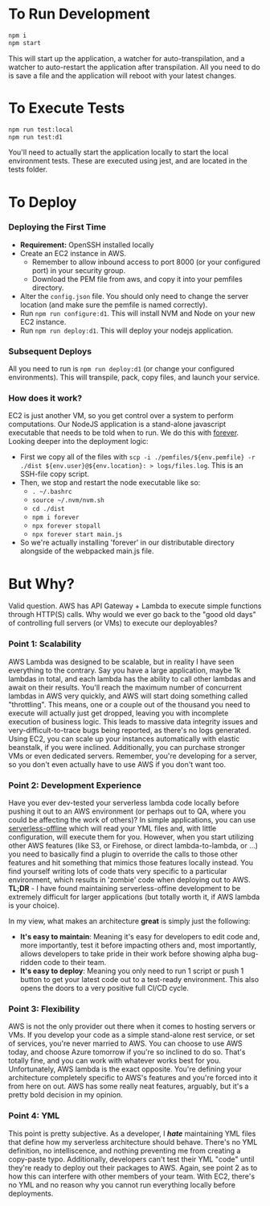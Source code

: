 # To Run Development
```bash
npm i
npm start
```

This will start up the application, a watcher for auto-transpilation, and a watcher to auto-restart the application after transpilation. All you need to do is save a file and the application will reboot with your latest changes.

# To Execute Tests
```bash
npm run test:local
npm run test:d1
```
You'll need to actually start the application locally to start the local environment tests. 
These are executed using jest, and are located in the tests folder.

# To Deploy

### Deploying the First Time
 - **Requirement:** OpenSSH installed locally
 - Create an EC2 instance in AWS.
    - Remember to allow inbound access to port 8000 (or your configured port) in your security group.
    - Download the PEM file from aws, and copy it into your pemfiles directory.
 - Alter the `config.json` file. You should only need to change the server location (and make sure the pemfile is named correctly).
 - Run `npm run configure:d1`. This will install NVM and Node on your new EC2 instance.
 - Run `npm run deploy:d1`. This will deploy your nodejs application.

### Subsequent Deploys
All you need to run is `npm run deploy:d1` (or change your configured environments). This will transpile, pack, copy files, and launch your service.

### How does it work?
EC2 is just another VM, so you get control over a system to perform computations. Our NodeJS application is a stand-alone javascript executable that needs to be told when to run.  We do this with [forever](https://www.npmjs.com/package/forever). Looking deeper into the deployment logic:
 - First we copy all of the files with `scp -i ./pemfiles/${env.pemfile} -r ./dist ${env.user}@${env.location}: > logs/files.log`.  This is an SSH-file copy script.
 - Then, we stop and restart the node executable like so:
   - `. ~/.bashrc`
   - `source ~/.nvm/nvm.sh`
   - `cd ./dist`
   - `npm i forever`
   - `npx forever stopall`
   - `npx forever start main.js`
- So we're actually installing 'forever' in our distributable directory alongside of the webpacked main.js file. 

# But Why?
Valid question. AWS has API Gateway + Lambda to execute simple functions through HTTP(S) calls.  Why would we ever go back to the "good old days" of controlling full servers (or VMs) to execute our deployables? 

### **Point 1**: Scalability
AWS Lambda was designed to be scalable, but in reality I have seen everything to the contrary.  Say you have a large application, maybe 1k lambdas in total, and each lambda has the ability to call other lambdas and await on their results.  You'll reach the maximum number of concurrent lambdas in AWS very quickly, and AWS will start doing something called "throttling".  This means, one or a couple out of the thousand you need to execute will actually just get dropped, leaving you with incomplete execution of business logic.  This leads to massive data integrity issues and very-difficult-to-trace bugs being reported, as there's no logs generated. Using EC2, you can scale up your instances automatically with elastic beanstalk, if you were inclined. Additionally, you can purchase stronger VMs or even dedicated servers. Remember, you're developing for a server, so you don't even actually have to use AWS if you don't want too. 

### **Point 2**: Development Experience
Have you ever dev-tested your serverless lambda code locally before pushing it out to an AWS environment (or perhaps out to QA, where you could be affecting the work of others)? In simple applications, you can use [serverless-offline](https://github.com/dherault/serverless-offline) which will read your YML files and, with little configuration, will execute them for you.  However, when you start utilizing other AWS features (like S3, or Firehose, or direct lambda-to-lambda, or ...) you need to basically find a plugin to override the calls to those other features and hit something that mimics those features locally instead.  You find yourself writing lots of code thats very specific to a particular environment, which results in 'zombie' code when deploying out to AWS.  **TL;DR** - I have found maintaining serverless-offine development to be extremely difficult for larger applications (but totally worth it, if AWS lambda is your choice).

In my view, what makes an architecture **great** is simply just the following:
 - **It's easy to maintain**: Meaning it's easy for developers to edit code and, more importantly, test it before impacting others and, most importantly, allows developers to take pride in their work before showing alpha bug-ridden code to their team.
 - **It's easy to deploy**: Meaning you only need to run 1 script or push 1 button to get your latest code out to a test-ready environment. This also opens the doors to a very positive full CI/CD cycle.

### **Point 3**: Flexibility
AWS is not the only provider out there when it comes to hosting servers or VMs.  If you develop your code as a simple stand-alone rest service, or set of services, you're never married to AWS.  You can choose to use AWS today, and choose Azure tomorrow if you're so inclined to do so.  That's totally fine, and you can work with whatever works best for you.  Unfortunately, AWS lambda is the exact opposite.  You're defining your architecture completely specific to AWS's features and you're forced into it from here on out.  AWS has some really neat features, arguably, but it's a pretty bold decision in my opinion.

### **Point 4**: YML
This point is pretty subjective.  As a developer, I **_hate_** maintaining YML files that define how my serverless architecture should behave.  There's no YML definition, no intelliscence, and nothing preventing me from creating a copy-paste typo. Additionally, developers can't test their YML "code" until they're ready to deploy out their packages to AWS.  Again, see point 2 as to how this can interfere with other members of your team. With EC2, there's no YML and no reason why you cannot run everything locally before deployments.
